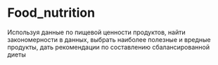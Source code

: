 # Food_nutrition
Используя данные по пищевой ценности продуктов, найти закономерности в данных, выбрать наиболее полезные и вредные продукты, дать рекомендации по составлению сбалансированной диеты
